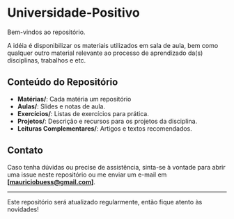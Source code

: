 # Universidade-Positivo

Bem-vindos ao repositório.

A idéia é disponibilizar os materiais utilizados em sala de aula, bem como qualquer outro material relevante ao processo de aprendizado da(s) disciplinas, trabalhos e etc.

## Conteúdo do Repositório

- **Matérias/**: Cada matéria um repositório
- **Aulas/**: Slides e notas de aula.
- **Exercícios/**: Listas de exercícios para prática.
- **Projetos/**: Descrição e recursos para os projetos da disciplina.
- **Leituras Complementares/**: Artigos e textos recomendados.

## Contato

Caso tenha dúvidas ou precise de assistência, sinta-se à vontade para abrir uma issue neste repositório ou me enviar um e-mail em **[mauriciobuess@gmail.com]**.

---

Este repositório será atualizado regularmente, então fique atento às novidades!

